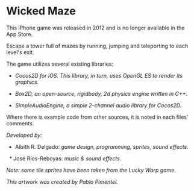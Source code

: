 # Wicked Maze

This iPhone game was released in 2012 and is no longer available in the App Store. 

Escape a tower full of mazes by running, jumping and teleporting to each level's exit.

The game utilizes several existing libraries:

* *Cocos2D for iOS. This library, in turn, uses OpenGL ES to render its graphics.*

* *Box2D, an open-source, rigidbody, 2d physics engine written in C++.*

* *SimpleAudioEngine, a simple 2-channel audio library for Cocos2D.*

Where there is example code from other sources, it is noted in each files' comments.

*Developed by:*

   * Albith R. Delgado: *game design, programming, sprites, sound effects.*

   * José Ríos-Reboyas: *music & sound effects.*
   
  *Note: some tile sprites have been taken from the Lucky Warp game.* 
  
  *This artwork was created by Pablo Pimentel.*
